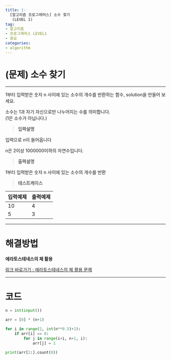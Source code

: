 ```yaml
---
title: |-
  [알고리즘 프로그래머스] 소수 찾기
   (LEVEL 1)
tag:
- 알고리즘
- 프로그래머스 LEVEL1
- 중요
categories:
- algorithm
---
```


# (문제) 소수 찾기
---

1부터 입력받은 숫자 n 사이에 있는 소수의 개수를 반환하는 함수, solution을 만들어 보세요.

소수는 1과 자기 자신으로만 나누어지는 수를 의미합니다.<br>
(1은 소수가 아닙니다.)

> **입력설명**

입력으로 n이 들어옵니다

n은 2이상 1000000이하의 자연수입니다.

> **출력설명**

1부터 입력받은 숫자 n 사이에 있는 소수의 개수를 반환

> **테스트케이스**
 

| 입력예제 | 출력예제 |
| -------- | -------- | 
| 10 | 4 | 
| 5 | 3 | 

---
# 해결방법

**에라토스테네스의 체 활용**

[링크 바로가기 : 에라토스테네스의 체 활용 문제](https://cwadven.github.io/algorithm/eratosthenes/)


---
# 코드
```python
n = int(input())

arr = [0] * (n+1)

for i in range(2, int(n**0.5)+1):
    if arr[i] == 0:
        for j in range(i+i, n+1, i):
            arr[j] = 1

print(arr[2:].count(0))
```
